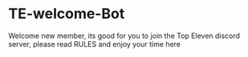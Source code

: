 # TE-welcome-Bot
Welcome new member, its good for you to join the Top Eleven discord server, please read RULES and enjoy your time here

